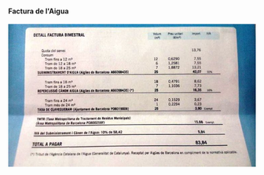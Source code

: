 #### Factura de l'Aigua
![Texto alternativo](https://github.com/mcalex468/unitTesting/blob/master/facturaAigua.jpg)
